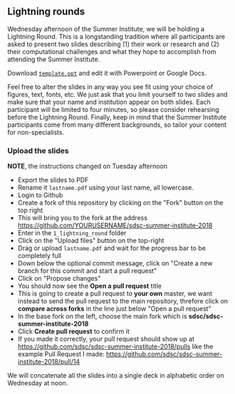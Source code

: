 ## Lightning rounds

Wednesday afternoon of the Summer Institute, we will be holding a Lightning Round. This is a
longstanding tradition where all participants are asked to present two slides describing (1) their
work or research and (2) their computational challenges and what they hope to accomplish
from attending the Summer Institute.

Download [`template.ppt`](https://github.com/sdsc/sdsc-summer-institute-2018/raw/master/1_lightning_round/template.ppt) and edit it with Powerpoint or Google Docs.

Feel free to alter the slides in any way you see fit using your choice of figures, text, fonts, etc.
We just ask that you limit yourself to two slides and make sure that your name and institution
appear on both slides. Each participant will be limited to four minutes, so please consider
rehearsing before the Lightning Round. Finally, keep in mind that the Summer Institute
participants come from many different backgrounds, so tailor your content for non-specialists.

### Upload the slides

**NOTE**, the instructions changed on Tuesday afternoon

* Export the slides to PDF
* Rename it `lastname.pdf` using your last name, all lowercase.
* Login to Github
* Create a fork of this repository by clicking on the "Fork" button on the top right
* This will bring you to the fork at the address <https://github.com/YOURUSERNAME/sdsc-summer-institute-2018>
* Enter in the `1_lightning_round` folder
* Click on the "Upload files" button on the top-right
* Drag or upload `lastname.pdf` and wait for the progress bar to be completely full
* Down below the optional commit message, click on "Create a new branch for this commit and start a pull request"
* Click on "Propose changes"
* You should now see the **Open a pull request** title
* This is going to create a pull request to **your own** master, we want instead to send the pull request to the main repository, threfore click on **compare across forks** in the line just below "Open a pull request"
* In the base fork on the left, choose the main fork which is **sdsc/sdsc-summer-institute-2018**
* Click **Create pull request**  to confirm it
* If you made it correctly, your pull request should show up at <https://github.com/sdsc/sdsc-summer-institute-2018/pulls> like the example Pull Request I made: <https://github.com/sdsc/sdsc-summer-institute-2018/pull/14>

We will concatenate all the slides into a single deck in alphabetic order on Wednesday at noon.
